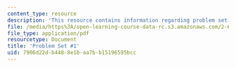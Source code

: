 ```yaml
---
content_type: resource
description: 'This resource contains information regarding problem set #1.'
file: /media/https%3A/open-learning-course-data-rc.s3.amazonaws.com/2-682-acoustical-oceanography-spring-2012/7906d22db4488e1baa7bb15196595bcc_MIT2_682S12_Homework1.pdf
file_type: application/pdf
resourcetype: Document
title: 'Problem Set #1'
uid: 7906d22d-b448-8e1b-aa7b-b15196595bcc
---
```

